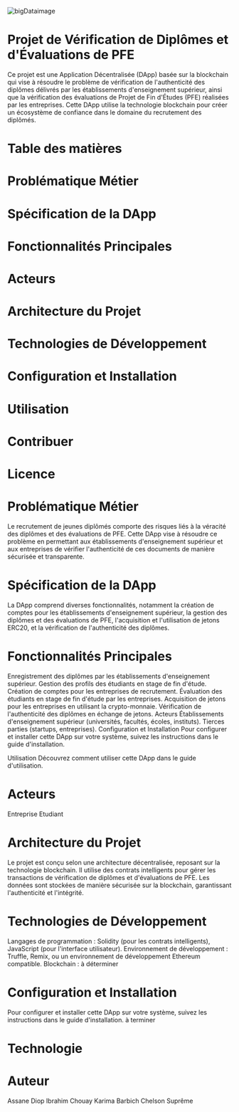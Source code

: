 ![bigDataimage](https://user-images.githubusercontent.com/43779857/202323288-ec72d648-30ab-425e-b9b4-aadce2242500.jpg)

# Projet de Vérification de Diplômes et d'Évaluations de PFE
Ce projet est une Application Décentralisée (DApp) basée sur la blockchain qui vise à résoudre le problème de vérification de l'authenticité des diplômes délivrés par les établissements d'enseignement supérieur, ainsi que la vérification des évaluations de Projet de Fin d'Études (PFE) réalisées par les entreprises. Cette DApp utilise la technologie blockchain pour créer un écosystème de confiance dans le domaine du recrutement des diplômés.

# Table des matières
# Problématique Métier
# Spécification de la DApp
# Fonctionnalités Principales
# Acteurs
# Architecture du Projet
# Technologies de Développement
# Configuration et Installation
# Utilisation
# Contribuer
# Licence

# Problématique Métier
Le recrutement de jeunes diplômés comporte des risques liés à la véracité des diplômes et des évaluations de PFE. Cette DApp vise à résoudre ce problème en permettant aux établissements d'enseignement supérieur et aux entreprises de vérifier l'authenticité de ces documents de manière sécurisée et transparente.

# Spécification de la DApp
La DApp comprend diverses fonctionnalités, notamment la création de comptes pour les établissements d'enseignement supérieur, la gestion des diplômes et des évaluations de PFE, l'acquisition et l'utilisation de jetons ERC20, et la vérification de l'authenticité des diplômes.

# Fonctionnalités Principales
Enregistrement des diplômes par les établissements d'enseignement supérieur.
Gestion des profils des étudiants en stage de fin d'étude.
Création de comptes pour les entreprises de recrutement.
Évaluation des étudiants en stage de fin d'étude par les entreprises.
Acquisition de jetons pour les entreprises en utilisant la crypto-monnaie.
Vérification de l'authenticité des diplômes en échange de jetons.
Acteurs
Établissements d'enseignement supérieur (universités, facultés, écoles, instituts).
Tierces parties (startups, entreprises).
Configuration et Installation
Pour configurer et installer cette DApp sur votre système, suivez les instructions dans le guide d'installation.

Utilisation
Découvrez comment utiliser cette DApp dans le guide d'utilisation.

# Acteurs
Entreprise 
Etudiant 

# Architecture du Projet
Le projet est conçu selon une architecture décentralisée, reposant sur la technologie blockchain. Il utilise des contrats intelligents pour gérer les transactions de vérification de diplômes et d'évaluations de PFE. Les données sont stockées de manière sécurisée sur la blockchain, garantissant l'authenticité et l'intégrité.

# Technologies de Développement
Langages de programmation : Solidity (pour les contrats intelligents), JavaScript (pour l'interface utilisateur).
Environnement de développement : Truffle, Remix, ou un environnement de développement Ethereum compatible.
Blockchain : à déterminer 

# Configuration et Installation
Pour configurer et installer cette DApp sur votre système, suivez les instructions dans le guide d'installation.
à terminer

# Technologie

# Auteur

Assane Diop
Ibrahim Chouay 
Karima Barbich
Chelson Suprême

